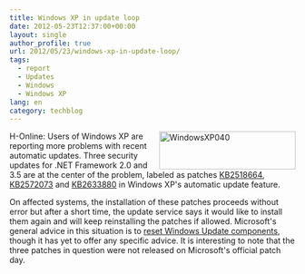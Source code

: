 ```yaml
---
title: Windows XP in update loop
date: 2012-05-23T12:37:00+00:00
layout: single
author_profile: true
url: 2012/05/23/windows-xp-in-update-loop/
tags:
  - report
  - Updates
  - Windows
  - Windows XP
lang: en
category: techblog
---
```

[<img title="WindowsXP040" border="0" alt="WindowsXP040" align="right" src="http://lh6.ggpht.com/-Y17-EcqEnoM/T7zTFbJ0IVI/AAAAAAAAGEM/z5eEEDHiJAc/WindowsXP040_thumb%25255B5%25255D.jpg?imgmax=800" width="240" height="67" />](http://lh6.ggpht.com/-I65f1DBLT3w/T7zTDsNfK_I/AAAAAAAAGEE/60EhFAPGO2Y/s1600-h/WindowsXP040%25255B4%25255D.jpg)H-Online: Users of Windows XP are reporting more problems with recent automatic updates. Three security updates for .NET Framework 2.0 and 3.5 are at the center of the problem, labeled as patches [KB2518664](http://support.microsoft.com/kb/2518864), [KB2572073](http://support.microsoft.com/kb/2572073) and [KB2633880](http://support.microsoft.com/kb/2633880) in Windows XP's automatic update feature. 

On affected systems, the installation of these patches proceeds without error but after a short time, the update service says it would like to install them again and will keep reinstalling the patches if allowed. Microsoft's general advice in this situation is to [reset Windows Update components](http://support.microsoft.com/kb/910339), though it has yet to offer any specific advice. It is interesting to note that the three patches in question were not released on Microsoft's official patch day.